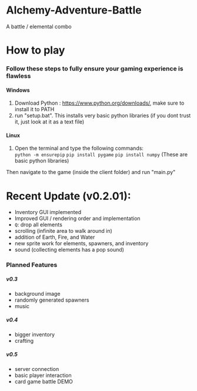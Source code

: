 # Alchemy-Adventure-Battle
A battle / elemental combo

# How to play
### Follow these steps to fully ensure your gaming experience is flawless
#### Windows
1. Download Python : https://www.python.org/downloads/,  make sure to install it to PATH
2. run "setup.bat". This installs very basic python libraries (if you dont trust it, just look at it as a text file)
#### Linux
1. Open the terminal and type the following commands:  
   `python -m ensurepip`
   `pip install pygame`
   `pip install numpy`
   (These are basic python libraries)

Then navigate to the game (inside the client folder) and run "main.py"

# Recent Update (v0.2.01):
- Inventory GUI implemented
- Improved GUI / rendering order and implementation
- `Q`: drop all elements
- scrolling (infinite area to walk around in)
- addition of Earth, Fire, and Water
- new sprite work for elements, spawners, and inventory
- sound (collecting elements has a pop sound)

### Planned Features
##### v0.3
- background image
- randomly generated spawners
- music
##### v0.4
- bigger inventory
- crafting
##### v0.5
- server connection
- basic player interaction
- card game battle DEMO
